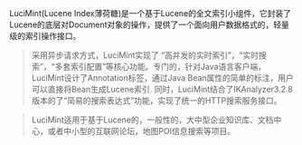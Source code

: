 LuciMint(Lucene Index薄荷糖)是一个基于Lucene的全文索引小组件，它封装了Lucene的底层对Document对象的操作，提供了一个面向用户数据格式的，轻量级的索引操作接口。

> 采用异步请求方式，LuciMint实现了 “高并发的实时索引”，“实时搜索”，“多套索引配置”等核心功能。专门的，针对Java语言客户端，LuciMint设计了Annotation标签，通过Java Bean属性的简单的标注，用户可以直接将Bean生成Lucene索引.
同时，LuciMint结合了IKAnalyzer3.2.8版本的了“简易的搜索表达式”功能，实现了统一的HTTP搜索服务接口。

> LuciMint适用于基于Lucene的，一般性的，大中型企业知识库、文档中心，或者中小型的互联网论坛，地图POI信息搜索等项目。